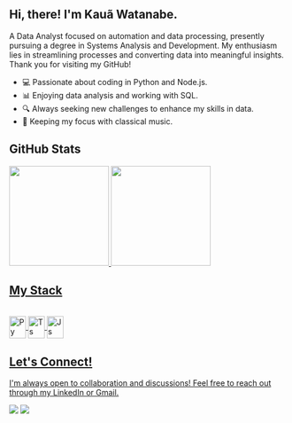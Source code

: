 ## Hi, there! I'm Kauã Watanabe.

A Data Analyst focused on automation and data processing, presently pursuing a degree in Systems Analysis and Development. 
My enthusiasm lies in streamlining processes and converting data into meaningful insights. Thank you for visiting my GitHub!

- 💻 Passionate about coding in Python and Node.js.
- 📊 Enjoying data analysis and working with SQL.
- 🔍 Always seeking new challenges to enhance my skills in data.
- 🎷 Keeping my focus with classical music.

## GitHub Stats

<div>
  <a href="https://github.com/kau%C3%A3-watanabe">
  <img height="180em" src="https://github-readme-stats.vercel.app/api?username=kauawt&show_icons=true&count_private=true&theme=dark"/>
  <img height="180em" src="https://github-readme-stats.vercel.app/api/top-langs/?username=kauawt&langs_count=16&layout=compact&count_private=true&theme=dark"/>
</div>

## My Stack

<div style="display: inline_block"><br>
  <img align="center" alt="Py" height="40" width="30" src="https://cdn.jsdelivr.net/gh/devicons/devicon@latest/icons/python/python-plain.svg">
  <img align="center" alt="Ts" height="40" width="30" src="https://cdn.jsdelivr.net/gh/devicons/devicon@latest/icons/typescript/typescript-plain.svg">
  <img align="center" alt="Js" height="40" width="30" src="https://cdn.jsdelivr.net/gh/devicons/devicon@latest/icons/javascript/javascript-plain.svg">
</div>

## Let's Connect!

I'm always open to collaboration and discussions! Feel free to reach out through my LinkedIn or Gmail.
<div>
  <a href="https://www.linkedin.com/in/kau%C3%A3-watanabe/" target="_blank"><img src="https://img.shields.io/badge/LinkedIn-636371?style=for-the-badge&logo=linkedin&logoColor=white" target="_blank"></a> 
  <a href="https://mailto:kauawt2@gmail.com" target="_blank"><img src="https://img.shields.io/badge/Gmail-636371?style=for-the-badge&logo=gmail&logoColor=white" target="_blank"></a> 
</div>
